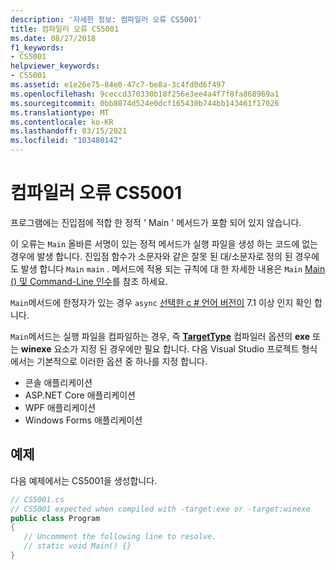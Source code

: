 ```yaml
---
description: '자세한 정보: 컴파일러 오류 CS5001'
title: 컴파일러 오류 CS5001
ms.date: 08/27/2018
f1_keywords:
- CS5001
helpviewer_keywords:
- CS5001
ms.assetid: e1e26e75-84e0-47c7-be8a-3c4fd0d6f497
ms.openlocfilehash: 9ceccd370330b18f256e3ee4a4f7f8fa868969a1
ms.sourcegitcommit: 0bb8074d524e0dcf165430b744bb143461f17026
ms.translationtype: MT
ms.contentlocale: ko-KR
ms.lasthandoff: 03/15/2021
ms.locfileid: "103480142"
---
```

# <a name="compiler-error-cs5001"></a>컴파일러 오류 CS5001

프로그램에는 진입점에 적합 한 정적 ' Main ' 메서드가 포함 되어 있지 않습니다.

이 오류는 `Main` 올바른 서명이 있는 정적 메서드가 실행 파일을 생성 하는 코드에 없는 경우에 발생 합니다. 진입점 함수가 소문자와 같은 잘못 된 대/소문자로 정의 된 경우에도 발생 합니다 `Main` `main` . 메서드에 적용 되는 규칙에 대 한 자세한 내용은 `Main` [Main () 및 Command-Line 인수](../programming-guide/main-and-command-args/index.md)를 참조 하세요.

`Main`메서드에 한정자가 있는 경우 `async` [선택한 c # 언어 버전이](../language-reference/configure-language-version.md) 7.1 이상 인지 확인 합니다.

`Main`메서드는 실행 파일을 컴파일하는 경우, 즉 [**TargetType**](../language-reference/compiler-options/output.md#targettype) 컴파일러 옵션의 **exe** 또는 **winexe** 요소가 지정 된 경우에만 필요 합니다. 다음 Visual Studio 프로젝트 형식에서는 기본적으로 이러한 옵션 중 하나를 지정 합니다.

- 콘솔 애플리케이션
- ASP.NET Core 애플리케이션
- WPF 애플리케이션
- Windows Forms 애플리케이션

## <a name="example"></a>예제

다음 예제에서는 CS5001을 생성합니다.
  
```csharp
// CS5001.cs
// CS5001 expected when compiled with -target:exe or -target:winexe
public class Program
{
   // Uncomment the following line to resolve.
   // static void Main() {}
}
```  
